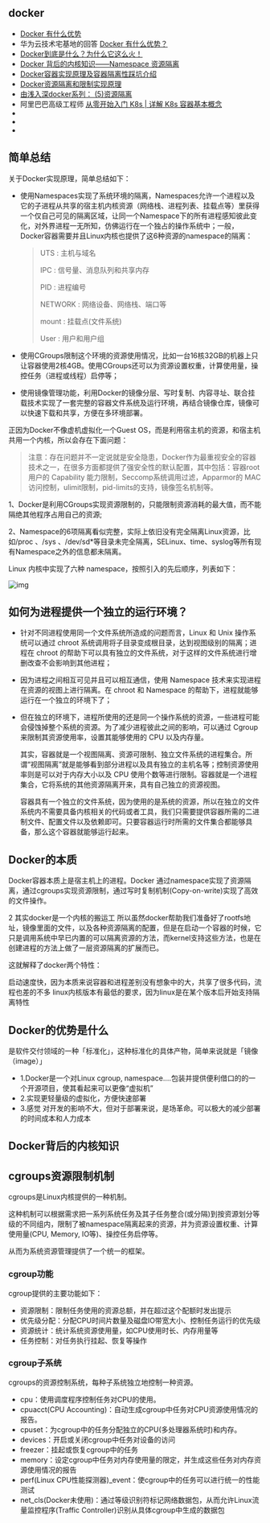 ## docker
* [Docker 有什么优势](https://www.zhihu.com/question/22871084/answer/88293837)
* 华为云技术宅基地的回答 [Docker 有什么优势？](https://www.zhihu.com/question/22871084/answer/635699901)
* [Docker到底是什么？为什么它这么火！](https://blog.csdn.net/truelove12358/article/details/54923729)
* [Docker 背后的内核知识——Namespace 资源隔离](https://www.infoq.cn/article/docker-kernel-knowledge-namespace-resource-isolation)
* [Docker容器实现原理及容器隔离性踩坑介绍](http://dockone.io/article/8148)
* [Docker资源隔离和限制实现原理](http://lionheartwang.github.io/blog/2018/03/18/dockerzi-yuan-ge-chi-he-xian-zhi-shi-xian-yuan-li/)
* [由浅入深docker系列： (5)资源隔离](https://zhuanlan.zhihu.com/p/67021108)
* 阿里巴巴高级工程师 [从零开始入门 K8s | 详解 K8s 容器基本概念](https://mp.weixin.qq.com/s?__biz=MzA4ODg0NDkzOA==&mid=2247487889&idx=1&sn=bc920579ae724205a9f522b752e93800&chksm=9022ae74a7552762fe25c5f93e43992767b0a13c99b950af97c5dbaef72355332891b36ccc55&xtrack=1&scene=90&subscene=93&sessionid=1589096137&clicktime=1589096682&enterid=1589096682&ascene=56&devicetype=android-29&version=27000e37&nettype=WIFI&abtest_cookie=AAACAA%3D%3D&lang=zh_CN&exportkey=Awxa6if4eJF1k8LT5tLPPKI%3D&pass_ticket=ufAQ%2FTAY5SXGIpk4jbfHacgC6g893tSWAQe%2FEY0trCvWBS0u3KWLWRlxV8HTJZ2K&wx_header=1)
* []()
* []()
* []()

## 简单总结

关于Docker实现原理，简单总结如下：

- 使用Namespaces实现了系统环境的隔离，Namespaces允许一个进程以及它的子进程从共享的宿主机内核资源（网络栈、进程列表、挂载点等）里获得一个仅自己可见的隔离区域，让同一个Namespace下的所有进程感知彼此变化，对外界进程一无所知，仿佛运行在一个独占的操作系统中；一般，Docker容器需要并且Linux内核也提供了这6种资源的namespace的隔离：

	>  UTS : 主机与域名
  >
  >  IPC : 信号量、消息队列和共享内存
  >
  >  PID : 进程编号
  >
  >  NETWORK : 网络设备、网络栈、端口等
  >
  >  mount : 挂载点(文件系统)
  >
  >  User : 用户和用户组
- 使用CGroups限制这个环境的资源使用情况，比如一台16核32GB的机器上只让容器使用2核4GB。使用CGroups还可以为资源设置权重，计算使用量，操控任务（进程或线程）启停等；
- 使用镜像管理功能，利用Docker的镜像分层、写时复制、内容寻址、联合挂载技术实现了一套完整的容器文件系统及运行环境，再结合镜像仓库，镜像可以快速下载和共享，方便在多环境部署。

正因为Docker不像虚机虚拟化一个Guest OS，而是利用宿主机的资源，和宿主机共用一个内核，所以会存在下面问题：

> 注意：存在问题并不一定说就是安全隐患，Docker作为最重视安全的容器技术之一，在很多方面都提供了强安全性的默认配置，其中包括：容器root用户的 Capability 能力限制，Seccomp系统调用过滤，Apparmor的 MAC 访问控制，ulimit限制，pid-limits的支持，镜像签名机制等。

1、Docker是利用CGroups实现资源限制的，只能限制资源消耗的最大值，而不能隔绝其他程序占用自己的资源;

2、Namespace的6项隔离看似完整，实际上依旧没有完全隔离Linux资源，比如/proc 、/sys 、/dev/sd*等目录未完全隔离，SELinux、time、syslog等所有现有Namespace之外的信息都未隔离。



Linux 内核中实现了六种 namespace，按照引入的先后顺序，列表如下：

![img](https://pic4.zhimg.com/80/v2-e7ade4269dd31d43713fe4ccf02c6bef_720w.jpg)

## 如何为进程提供一个独立的运行环境？

- 针对不同进程使用同一个文件系统所造成的问题而言，Linux 和 Unix 操作系统可以通过 chroot 系统调用将子目录变成根目录，达到视图级别的隔离；进程在 chroot 的帮助下可以具有独立的文件系统，对于这样的文件系统进行增删改查不会影响到其他进程；

- 因为进程之间相互可见并且可以相互通信，使用 Namespace 技术来实现进程在资源的视图上进行隔离。在 chroot 和 Namespace 的帮助下，进程就能够运行在一个独立的环境下了；

- 但在独立的环境下，进程所使用的还是同一个操作系统的资源，一些进程可能会侵蚀掉整个系统的资源。为了减少进程彼此之间的影响，可以通过 Cgroup 来限制其资源使用率，设置其能够使用的 CPU 以及内存量。

  

  其实，容器就是一个视图隔离、资源可限制、独立文件系统的进程集合。所谓“视图隔离”就是能够看到部分进程以及具有独立的主机名等；控制资源使用率则是可以对于内存大小以及 CPU 使用个数等进行限制。容器就是一个进程集合，它将系统的其他资源隔离开来，具有自己独立的资源视图。

  容器具有一个独立的文件系统，因为使用的是系统的资源，所以在独立的文件系统内不需要具备内核相关的代码或者工具，我们只需要提供容器所需的二进制文件、配置文件以及依赖即可。只要容器运行时所需的文件集合都能够具备，那么这个容器就能够运行起来。


## Docker的本质
Docker容器本质上是宿主机上的进程。Docker 通过namespace实现了资源隔离，通过cgroups实现资源限制，通过写时复制机制(Copy-on-write)实现了高效的文件操作。

2 其实docker是一个内核的搬运工
所以虽然docker帮助我们准备好了rootfs地址，镜像里面的文件，以及各种资源隔离的配置，但是在启动一个容器的时候，它只是调用系统中早已内置的可以隔离资源的方法，而kernel支持这些方法，也是在创建进程的方法上做了一层资源隔离的扩展而已。

这就解释了docker两个特性：

启动速度快，因为本质来说容器和进程差别没有想象中的大，共享了很多代码，流程也差的不多
linux内核版本有最低的要求，因为linux是在某个版本后开始支持隔离特性

## Docker的优势是什么
是软件交付领域的一种「标准化」，这种标准化的具体产物，简单来说就是「镜像（image）」


* 1.Docker是一个对Linux cgroup, namespace....包装并提供便利借口的的一个开源项目，使其看起来可以更像“虚拟机”
* 2.实现更轻量级的虚拟化，方便快速部署
* 3.感觉 对开发的影响不大，但对于部署来说，是场革命。可以极大的减少部署的时间成本和人力成本
  
## Docker背后的内核知识

## cgroups资源限制机制

cgroups是Linux内核提供的一种机制。

这种机制可以根据需求把一系列系统任务及其子任务整合(或分隔)到按资源划分等级的不同组内，限制了被namespace隔离起来的资源，并为资源设置权重、计算使用量(CPU, Memory, IO等)、操控任务启停等。

从而为系统资源管理提供了一个统一的框架。

### cgroup功能

cgroup提供的主要功能如下：

- 资源限制：限制任务使用的资源总额，并在超过这个配额时发出提示
- 优先级分配：分配CPU时间片数量及磁盘IO带宽大小、控制任务运行的优先级
- 资源统计：统计系统资源使用量，如CPU使用时长、内存用量等
- 任务控制：对任务执行挂起、恢复等操作

### cgroup子系统

cgroups的资源控制系统，每种子系统独立地控制一种资源。

- cpu：使用调度程序控制任务对CPU的使用。
- cpuacct(CPU Accounting)：自动生成cgroup中任务对CPU资源使用情况的报告。
- cpuset：为cgroup中的任务分配独立的CPU(多处理器系统时)和内存。
- devices：开启或关闭cgroup中任务对设备的访问
- freezer：挂起或恢复cgroup中的任务
- memory：设定cgroup中任务对内存使用量的限定，并生成这些任务对内存资源使用情况的报告
- perf(Linux CPU性能探测器)_event：使cgroup中的任务可以进行统一的性能测试
- net_cls(Docker未使用)：通过等级识别符标记网络数据包，从而允许Linux流量监控程序(Traffic Controller)识别从具体cgroup中生成的数据包